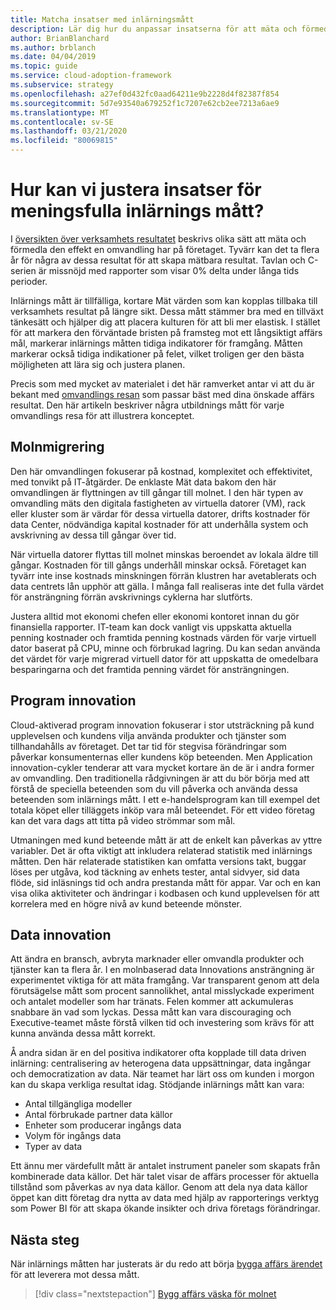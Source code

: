 ```yaml
---
title: Matcha insatser med inlärningsmått
description: Lär dig hur du anpassar insatserna för att mäta och förmedla den effekt som en omvandling har på företaget.
author: BrianBlanchard
ms.author: brblanch
ms.date: 04/04/2019
ms.topic: guide
ms.service: cloud-adoption-framework
ms.subservice: strategy
ms.openlocfilehash: a27ef0d432fc0aad64211e9b2228d4f82387f854
ms.sourcegitcommit: 5d7e93540a679252f1c7207e62cb2ee7213a6ae9
ms.translationtype: MT
ms.contentlocale: sv-SE
ms.lasthandoff: 03/21/2020
ms.locfileid: "80069815"
---
```

<!-- markdownlint-disable MD026 -->

# <a name="how-can-we-align-efforts-to-meaningful-learning-metrics"></a>Hur kan vi justera insatser för meningsfulla inlärnings mått?

I [översikten över verksamhets resultatet](./business-outcomes/index.md) beskrivs olika sätt att mäta och förmedla den effekt en omvandling har på företaget. Tyvärr kan det ta flera år för några av dessa resultat för att skapa mätbara resultat. Tavlan och C-serien är missnöjd med rapporter som visar 0% delta under långa tids perioder.

Inlärnings mått är tillfälliga, kortare Mät värden som kan kopplas tillbaka till verksamhets resultat på längre sikt. Dessa mått stämmer bra med en tillväxt tänkesätt och hjälper dig att placera kulturen för att bli mer elastisk. I stället för att markera den förväntade bristen på framsteg mot ett långsiktigt affärs mål, markerar inlärnings måtten tidiga indikatorer för framgång. Måtten markerar också tidiga indikationer på felet, vilket troligen ger den bästa möjligheten att lära sig och justera planen.

Precis som med mycket av materialet i det här ramverket antar vi att du är bekant med [omvandlings resan](../govern/guides/index.md) som passar bäst med dina önskade affärs resultat. Den här artikeln beskriver några utbildnings mått för varje omvandlings resa för att illustrera konceptet.

## <a name="cloud-migration"></a>Molnmigrering

Den här omvandlingen fokuserar på kostnad, komplexitet och effektivitet, med tonvikt på IT-åtgärder. De enklaste Mät data bakom den här omvandlingen är flyttningen av till gångar till molnet. I den här typen av omvandling mäts den digitala fastigheten av virtuella datorer (VM), rack eller kluster som är värdar för dessa virtuella datorer, drifts kostnader för data Center, nödvändiga kapital kostnader för att underhålla system och avskrivning av dessa till gångar över tid.

När virtuella datorer flyttas till molnet minskas beroendet av lokala äldre till gångar. Kostnaden för till gångs underhåll minskar också. Företaget kan tyvärr inte inse kostnads minskningen förrän klustren har avetablerats och data centrets lån upphör att gälla. I många fall realiseras inte det fulla värdet för ansträngning förrän avskrivnings cyklerna har slutförts.

Justera alltid mot ekonomi chefen eller ekonomi kontoret innan du gör finansiella rapporter. IT-team kan dock vanligt vis uppskatta aktuella penning kostnader och framtida penning kostnads värden för varje virtuell dator baserat på CPU, minne och förbrukad lagring. Du kan sedan använda det värdet för varje migrerad virtuell dator för att uppskatta de omedelbara besparingarna och det framtida penning värdet för ansträngningen.

## <a name="application-innovation"></a>Program innovation

Cloud-aktiverad program innovation fokuserar i stor utsträckning på kund upplevelsen och kundens vilja använda produkter och tjänster som tillhandahålls av företaget. Det tar tid för stegvisa förändringar som påverkar konsumenternas eller kundens köp beteenden. Men Application innovation-cykler tenderar att vara mycket kortare än de är i andra former av omvandling. Den traditionella rådgivningen är att du bör börja med att förstå de speciella beteenden som du vill påverka och använda dessa beteenden som inlärnings mått. I ett e-handelsprogram kan till exempel det totala köpet eller tilläggets inköp vara mål beteendet. För ett video företag kan det vara dags att titta på video strömmar som mål.

Utmaningen med kund beteende mått är att de enkelt kan påverkas av yttre variabler. Det är ofta viktigt att inkludera relaterad statistik med inlärnings måtten. Den här relaterade statistiken kan omfatta versions takt, buggar löses per utgåva, kod täckning av enhets tester, antal sidvyer, sid data flöde, sid inläsnings tid och andra prestanda mått för appar. Var och en kan visa olika aktiviteter och ändringar i kodbasen och kund upplevelsen för att korrelera med en högre nivå av kund beteende mönster.

## <a name="data-innovation"></a>Data innovation

Att ändra en bransch, avbryta marknader eller omvandla produkter och tjänster kan ta flera år. I en molnbaserad data Innovations ansträngning är experimentet viktiga för att mäta framgång. Var transparent genom att dela förutsägelse mått som procent sannolikhet, antal misslyckade experiment och antalet modeller som har tränats. Felen kommer att ackumuleras snabbare än vad som lyckas. Dessa mått kan vara discouraging och Executive-teamet måste förstå vilken tid och investering som krävs för att kunna använda dessa mått korrekt.

Å andra sidan är en del positiva indikatorer ofta kopplade till data driven inlärning: centralisering av heterogena data uppsättningar, data ingångar och democratization av data. När teamet har lärt oss om kunden i morgon kan du skapa verkliga resultat idag. Stödjande inlärnings mått kan vara:

- Antal tillgängliga modeller
- Antal förbrukade partner data källor
- Enheter som producerar ingångs data
- Volym för ingångs data
- Typer av data

Ett ännu mer värdefullt mått är antalet instrument paneler som skapats från kombinerade data källor. Det här talet visar de affärs processer för aktuella tillstånd som påverkas av nya data källor. Genom att dela nya data källor öppet kan ditt företag dra nytta av data med hjälp av rapporterings verktyg som Power BI för att skapa ökande insikter och driva företags förändringar.

## <a name="next-steps"></a>Nästa steg

När inlärnings måtten har justerats är du redo att börja [bygga affärs ärendet](cloud-migration-business-case.md) för att leverera mot dessa mått. 

> [!div class="nextstepaction"]
> [Bygg affärs väska för molnet](cloud-migration-business-case.md)
